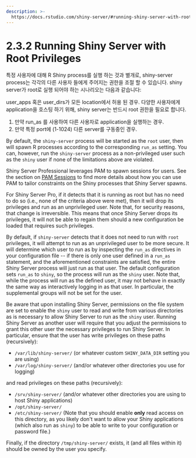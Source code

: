 ```yaml
---
description: >-
  https://docs.rstudio.com/shiny-server/#running-shiny-server-with-root-privileges
---
```


# 2.3.2 Running Shiny Server with Root Privileges

특정 사용자에 대해 R Shiny process를 실행 하는 것과 별개로, shiny-server process는 각각의 다른 사용자 들에게 주어지는 권한을 조절 할 수 있습니다. shiny server가 root로 실행 되어야 하는 시나리오는 다음과 같습니다:

user\_apps 혹은 user\_dirs가 모든 location에서 허용 된 경우. 다양한 사용자에게 application을 호스팅 하기 위해, shiny server는 반드시 root 권한을 필요로 합니다. 

1. 만약 run\_as 를 사용하여 다른 사용자로 application을 실행하는 경우.
2. 만약 특정 port에 \(1-1024\) 다른 server를 구동중인 경우.



By default, the `shiny-server` process will be started as the `root` user, then will spawn R processes according to the corresponding `run_as` setting. You can, however, run the `shiny-server` process as a non-privileged user such as the `shiny` user if none of the limitations above are violated.

Shiny Server Professional leverages PAM to spawn sessions for users. See the section on [PAM Sessions](https://docs.rstudio.com/shiny-server/#pam-sessions) to find more details about how you can use PAM to tailor constraints on the Shiny processes that Shiny Server spawns.

For Shiny Server Pro, if it detects that it is running as root but has no need to do so \(i.e., none of the criteria above were met\), then it will drop its privileges and run as an unprivileged user. Note that, for security reasons, that change is irreversible. This means that once Shiny Server drops its privileges, it will not be able to regain them should a new configuration be loaded that requires such privileges.

By default, if `shiny-server` detects that it does not need to run with `root` privileges, it will attempt to run as an unprivileged user to be more secure. It will determine which user to run as by inspecting the `run_as` directives in your configuration file -- if there is only one user defined in a `run_as` statement, and the aforementioned constraints are satisfied, the entire Shiny Server process will just run as that user. The default configuration sets `run_as` to `shiny`, so the process will run as the `shiny` user. Note that, while the process will run as the defined user, it may not behave in exactly the same way as interactively logging in as that user. In particular, the supplemental groups will not be set for the user.

Be aware that upon installing Shiny Server, permissions on the file system are set to enable the `shiny` user to read and write from various directories as is necessary to allow Shiny Server to run as the `shiny` user. Running Shiny Server as another user will require that you adjust the permissions to grant this other user the necessary privileges to run Shiny Server. In particular, ensure that the user has write privileges on these paths \(recursively\):

* `/var/lib/shiny-server/` \(or whatever custom `SHINY_DATA_DIR` setting you are using\)
* `/var/log/shiny-server/` \(and/or whatever other directories you use for logging\)

and read privileges on these paths \(recursively\):

* `/srv/shiny-server/` \(and/or whatever other directories you are using to host Shiny applications\)
* `/opt/shiny-server/`
* `/etc/shiny-server/` \(Note that you should enable **only** read access on this directory, as you likely don't want to allow your Shiny applications \(which also run as `shiny`\) to be able to write to your configuration or password file.\)

Finally, if the directory `/tmp/shiny-server/` exists, it \(and all files within it\) should be owned by the user you specify.

